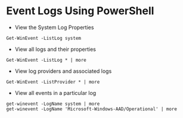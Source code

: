 # Event Logs Using PowerShell

* View the System Log Properties
```
Get-WinEvent -ListLog system
```
* View all logs and their properties
```
Get-WinEvent -ListLog * | more
```
* View log providers and associated logs
```
Get-WinEvent -ListProvider * | more
```
* View all events in a particular log
```
get-winevent -LogName system | more
get-winevent -LogName 'Microsoft-Windows-AAD/Operational' | more
```

